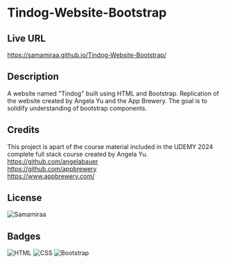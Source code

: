 # Tindog-Website-Bootstrap

## Live URL
https://samamiraa.github.io/Tindog-Website-Bootstrap/

## Description

A website named "Tindog" built using HTML and Bootstrap. Replication of the website created by Angela Yu and the App Brewery. The goal is to solidify understanding of bootstrap components.

## Credits

This project is apart of the course material included in the UDEMY 2024 complete full stack course created by Angela Yu. <br>
https://github.com/angelabauer <br>
https://github.com/appbrewery <br>
https://www.appbrewery.com/

## License

![Samamiraa](https://img.shields.io/badge/MIT-License-green)

## Badges

![HTML](https://img.shields.io/badge/HTML-96%25-blue
)
![CSS](https://img.shields.io/badge/CSS-4%25-orange
)
![Bootstrap](https://img.shields.io/badge/Bootstrap-purple
)


